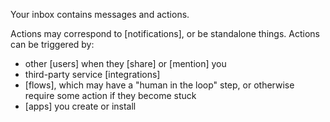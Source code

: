 Your inbox contains messages and actions.

Actions may correspond to [notifications], or be standalone things. Actions can be triggered by:

- other [users] when they [share] or [mention] you
- third-party service [integrations]
- [flows], which may have a "human in the loop" step, or otherwise require some action if they become stuck
- [apps] you create or install